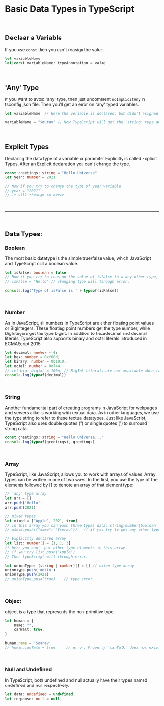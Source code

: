 # Basic Data Types in TypeScript

<br>

## Declear a Variable
If you use `const` then you can't reasign the value.
```ts
let variableName
let|const variableName: typeAnnotation = value
```

<br>

## 'Any' Type 
If you want to avoid 'any' type, then just uncomment `noImplicitAny` in tsconfig.json file. Then you'll get an error on 'any' typed variables.
```ts
let variableName; // Here the veriable is declared, but didn't asigned to a value. So the 'Type' of the variable is 'any'.

variableName = "Sourav" // Now TypeScript will get the 'string' type automatically.

```

<br>

## Explicit Types
Declaring the data type of a variable or paramiter Explicitly is called Explicit Types.
After an Explicit declaration you can't change the type.
```ts
const greetings: string = "Hello Universe"
let year: number = 2021

// Now if you try to change the type of year variable
// year = "2021"
// It will through an error.
```

<br>
<hr>
<br>


## Data Types:

### Boolean
The most basic datatype is the simple true/false value, which JavaScript and TypeScript call a boolean value.
```ts
let isFalse: boolean = false
// Now if you try to reasign the value of isFalse to a any other type, then TypeScript will through an error.
// isFalse = "Hello" // changing type will through error.

console.log('Type of isFalse is ' + typeof(isFalse))
```

<br>

### Number
As in JavaScript, all numbers in TypeScript are either floating point values or BigIntegers. These floating point numbers get the type number, while BigIntegers get the type bigint. In addition to hexadecimal and decimal literals, TypeScript also supports binary and octal literals introduced in ECMAScript 2015.
```ts
let decimal: number = 6;
let hex: number = 0xf00d;
let binary: number = 0b1010;
let octal: number = 0o744;
// let big: bigint = 100n; // BigInt literals are not available when targeting lower than ES2020.
console.log(typeof(decimal))
```

<br>

### String
Another fundamental part of creating programs in JavaScript for webpages and servers alike is working with textual data. As in other languages, we use the type string to refer to these textual datatypes. Just like JavaScript, TypeScript also uses double quotes (") or single quotes (') to surround string data.
```ts
const greetings: string = "Hello Universe..."
console.log(typeof(greetings), greetings)
```

<br>

### Array
TypeScript, like JavaScript, allows you to work with arrays of values. Array types can be written in one of two ways. In the first, you use the type of the elements followed by [] to denote an array of that element type:
```ts
// 'any' type array
let arr = []
arr.push('Hello')
arr.push(2021)

// mixed types
let mixed = ["Apple", 2021, true]
// in this array you can push three types data: string|number|boolean
// mixed.push({"name": "Sourav"})   // if you try to put any other type then it'll through error.

// Explicitly declared array
let list: number[] = [1, 2, 3]
// here you can't put other type elements in this array.
// if you try list.push('Apple')
// Then typeScript will through error.

let unionType: (string | number)[] = [] // union type array
unionType.push('Hello')
unionType.push(2021)
// unionType.push(true)    // type error
```

<br>

### Object
object is a type that represents the non-primitive type.
```ts
let human = {
    name: "",
    canWalt: true,
}

human.name = 'Sourav'
// human.canTalk = true     // error: Property 'canTalk' does not exist on type
```

<br>

### Null and Undefined
In TypeScript, both undefined and null actually have their types named undefined and null respectively.
```ts
let data: undefined = undefined;
let response: null = null;
```
